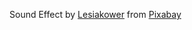 Sound Effect by <a href="https://pixabay.com/users/lesiakower-25701529/?utm_source=link-attribution&utm_medium=referral&utm_campaign=music&utm_content=113180">Lesiakower</a> from <a href="https://pixabay.com/sound-effects//?utm_source=link-attribution&utm_medium=referral&utm_campaign=music&utm_content=113180">Pixabay</a>